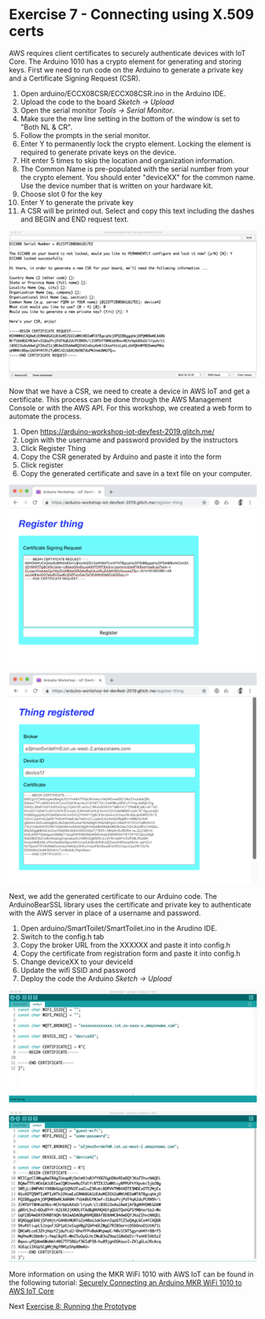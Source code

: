 # Exercise 7 - Connecting using X.509 certs

AWS requires client certificates to securely authenticate devices with IoT Core. The Arduino 1010 has a crypto element for generating and storing keys. First we need to run code on the Arduino to generate a private key and a Certificate Signing Request (CSR).

1. Open arduino/ECCX08CSR/ECCX08CSR.ino in the Arduino IDE.
1. Upload the code to the board _Sketch -> Upload_
1. Open the serial monitor _Tools -> Serial Monitor_.
1. Make sure the new line setting in the bottom of the window is set to "Both NL & CR".
1. Follow the prompts in the serial monitor. 
1. Enter Y to permanently lock the crypto element. Locking the element is required to generate private keys on the device.
1. Hit enter 5 times to skip the location and organization information.
1. The Common Name is pre-populated with the serial number from your the crypto element. You should enter "deviceXX" for the common name. Use the device number that is written on your hardware kit.
1. Choose slot 0 for the key
1. Enter Y to generate the private key
1. A CSR will be printed out. Select and copy this text including the dashes and BEGIN and END request text.

![Screenshot of CSR generated by Arduino](../images/eccx08-csr.png)

Now that we have a CSR, we need to create a device in AWS IoT and get a certificate. This process can be done through the AWS Management Console or with the AWS API. For this workshop, we created a web form to automate the process.

1. Open https://arduino-workshop-iot-devfest-2019.glitch.me/
1. Login with the username and password provided by the instructors
1. Click Register Thing
1. Copy the CSR generated by Arduino and paste it into the form
1. Click register
1. Copy the generated certificate and save in a text file on your computer.


![Screenshot of entering CSR into form](../images/get-cert-1.png)

![Screenshot of generated certificate](../images/get-cert-2.png)

Next, we add the generated certificate to our Arduino code. The ArduinoBearSSL library uses the certificate and private key to authenticate with the AWS server in place of a username and password.

1. Open arduino/SmartToilet/SmartToilet.ino in the Arudino IDE.
1. Switch to the config.h tab
1. Copy the broker URL from the XXXXXX and paste it into config.h
1. Copy the certificate from registration form and paste it into config.h
1. Change deviceXX to your deviceId
1. Update the wifi SSID and password
1. Deploy the code the Arduino _Sketch -> Upload_

![Screenshot of empty config.h](../images/toilet-config-1.png)

![Screenshot of config.h with new data](../images/toilet-config-2.png)

More information on using the MKR WiFi 1010 with AWS IoT can be found in the following tutorial: [Securely Connecting an Arduino MKR WiFi 1010 to AWS IoT Core](https://create.arduino.cc/projecthub/Arduino_Genuino/securely-connecting-an-arduino-mkr-wifi-1010-to-aws-iot-core-a9f365?ref=search&ref_id=AWS%20IoT%20core&offset=1)

Next [Exercise 8: Running the Prototype](exercise8.md)